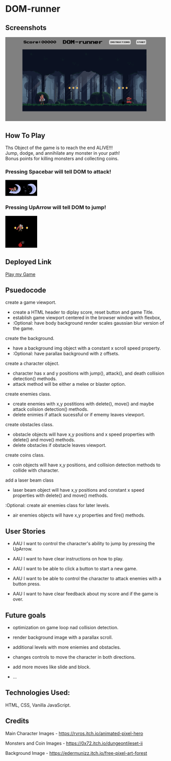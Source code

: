 # DOM-runner

## Screenshots

![Screenshot](./assets/GameScreenshot.png)

## How To Play

Ths Object of the game is to reach the end ALIVE!!!  
Jump, dodge, and annihilate any monster in your path!  
Bonus points for killing monsters and collecting coins.   

### Pressing Spacebar will tell DOM to attack!

![attack](./assets/AttackExample.png)

### Pressing UpArrow will tell DOM to jump!

![Screenhot](./assets/JumpExample.png)

## Deployed Link 
 
[Play my Game](https://jground-33.github.io/Adventure-Game/)

## Psuedocode 


create a game viewport.  
* create a HTML header to diplay score, reset button and game Title.  
* establish game viewport centered in the browser window with flexbox,  
* :Optional: have body background render scales gaussian blur version of the game.  
  
create the background.  
* have a background img object with a constant x scroll speed property.  
* :Optional: have parallax background with z offsets.  
  
create a character object.  
* character has x and y positions with jump(), attack(), and death collision detection() methods.  
* attack method will be either a melee or blaster option.  
  
create enemies class.  
* create enemies with x,y postitions with delete(), move() and maybe attack colision detection() methods.  
* delete enimies if attack sucessful or if ememy leaves viewport.  
  
create obstacles class.  
* obstacle objects will have x,y positions and x speed properties with delete() and move() methods.  
* delete obstacles if obstacle leaves viewport.  
  
create coins class.  
* coin objects will have x,y positions, and collision detection methods to collide with character.  
  
add a laser beam class  
* laser beam object will have x,y positions and constant x speed properties with delete() and move() methods.  
  
:Optional: create air enemies class for later levels.  
* air enemies objects will have x,y properties and fire() methods.  


## User Stories 

* AAU I want to control the character's ability to jump by pressing the UpArrow. 

* AAU I want to have clear instructions on how to play.  

* AAU I want to be able to click a button to start a new game.

* AAU I want to be able to control the character to attack enemies with a button press. 

* AAU I want to have clear feedback about my score and if the game is over.


## Future goals 

* optimization on game loop nad collision detection.

* render background image with a parallax scroll. 

* additional levels with more eniemies and obstacles.

* changes controls to move the character in both directions.

* add more moves like slide and block. 

* ...

## Technologies Used: 

HTML, CSS, Vanilla JavaScript.

## Credits

Main Character Images - https://rvros.itch.io/animated-pixel-hero

Monsters and Coin Images - https://0x72.itch.io/dungeontileset-ii

Background Image - https://edermunizz.itch.io/free-pixel-art-forest
